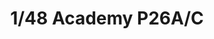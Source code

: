 ---
layout: product
title: "1/48 Academy P26A/C"
price: "4200" 
desc: "Maketa"
img_path: "/assets/img/ACAD2179.webp"
brand: "N/A"
available: true
special_offer: false
new: true
soon: false
cat: "099999"
subcat: "0N/A"
subsubcat: "0N/A"
sifra: "ACAD2179"
popular: false
---